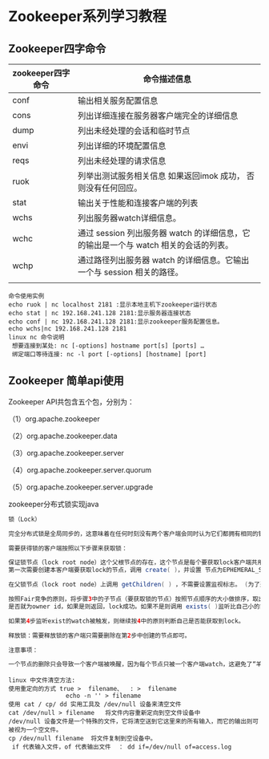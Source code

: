 #  Zookeeper系列学习教程

## Zookeeper四字命令

| zookeeper四字命令 | 命令描述信息                                   |
| ------------- | ---------------------------------------- |
| conf          | 输出相关服务配置信息                               |
| cons          | 列出详细连接在服务器客户端完全的详细信息                     |
| dump          | 列出未经处理的会话和临时节点                           |
| envi          | 列出详细的环境配置信息                              |
| reqs          | 列出未经处理的请求信息                              |
| ruok          | 列举出测试服务相关信息  如果返回imok  成功， 否则没有任何回应。     |
| stat          | 输出关于性能和连接客户端的列表                          |
| wchs          | 列出服务器watch详细信息。                          |
| wchc          | 通过 session 列出服务器 watch 的详细信息，它的输出是一个与 watch 相关的会话的列表。 |
| wchp          | 通过路径列出服务器 watch 的详细信息。它输出一个与 session 相关的路径。 |
|               |                                          |

```shell
命令使用实例
echo ruok | nc localhost 2181 :显示本地主机下zookeeper运行状态
echo stat | nc 192.168.241.128 2181:显示服务器连接状态
echo conf | nc 192.168.241.128 2181:显示zookeeper服务配置信息。
echo wchs|nc 192.168.241.128 2181
linux nc 命令说明
 想要连接到某处: nc [-options] hostname port[s] [ports] …
 绑定端口等待连接: nc -l port [-options] [hostname] [port]
```

## Zookeeper  简单api使用

Zookeeper API共包含五个包，分别为：

（1）org.apache.zookeeper

（2）org.apache.zookeeper.data

（3）org.apache.zookeeper.server

（4）org.apache.zookeeper.server.quorum

（5）org.apache.zookeeper.server.upgrade



zookeeper分布式锁实现java

```java
锁（Lock）

完全分布式锁是全局同步的，这意味着在任何时刻没有两个客户端会同时认为它们都拥有相同的锁，使用 Zookeeper 可以实现分布式锁，需要首先定义一个锁节点（lock root node）。

需要获得锁的客户端按照以下步骤来获取锁：

保证锁节点（lock root node）这个父根节点的存在，这个节点是每个要获取lock客户端共用的，这个节点是PERSISTENT的。
第一次需要创建本客户端要获取lock的节点，调用 create( )，并设置 节点为EPHEMERAL_SEQUENTIAL类型，表示该节点为临时的和顺序的。如果获取锁的节点挂掉，则该节点自动失效，可以让其他节点获取锁。

在父锁节点（lock root node）上调用 getChildren( ) ，不需要设置监视标志。 (为了避免“羊群效应”).

按照Fair竞争的原则，将步骤3中的子节点（要获取锁的节点）按照节点顺序的大小做排序，取出编号最小的一个节点做为lock的owner，判断自己的节点id
是否就为owner id，如果是则返回，lock成功。如果不是则调用 exists( )监听比自己小的前一位的id，关注它锁释放的操作（也就是exist watch）。

如果第4步监听exist的watch被触发，则继续按4中的原则判断自己是否能获取到lock。

释放锁：需要释放锁的客户端只需要删除在第2步中创建的节点即可。

注意事项：

一个节点的删除只会导致一个客户端被唤醒，因为每个节点只被一个客户端watch，这避免了“羊群效应”。
```

```shell
linux 中文件清空方法:
使用重定向的方式 true >  filename、  : >  filename
                echo -n '' > filename
使用 cat / cp/ dd 实用工具及 /dev/null 设备来清空文件
cat /dev/null > filename   将文件内容重新定向到空文件设备中
/dev/null 设备文件是一个特殊的文件，它将清空送到它这里来的所有输入，而它的输出则可被视为一个空文件。
cp /dev/null filename  将文件复制到空设备中。
 if 代表输入文件，of 代表输出文件  ： dd if=/dev/null of=access.log 


```